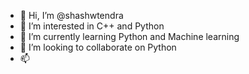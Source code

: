 - 👋 Hi, I’m @shashwtendra
- 👀 I’m interested in C++ and Python
- 🌱 I’m currently learning Python and Machine learning
- 💞️ I’m looking to collaborate on Python
- 📫

<!---
shashwtendra/shashwtendra is a ✨ special ✨ repository because its `README.md` (this file) appears on your GitHub profile.
You can click the Preview link to take a look at your changes.
--->
